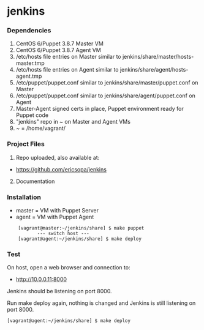 # jenkins 
### Dependencies
1. CentOS 6/Puppet 3.8.7 Master VM
1. CentOS 6/Puppet 3.8.7 Agent VM
1. /etc/hosts file entries on Master similar to jenkins/share/master/hosts-master.tmp
1. /etc/hosts file entries on Agent similar to jenkins/share/agent/hosts-agent.tmp
1. /etc/puppet/puppet.conf similar to jenkins/share/master/puppet.conf on Master
1. /etc/puppet/puppet.conf similar to jenkins/share/agent/puppet.conf on Agent
1. Master-Agent signed certs in place, Puppet environment ready for Puppet code
1. "jenkins" repo in ~ on Master and Agent VMs
1. ~  = /home/vagrant/

### Project Files
1. Repo uploaded, also available at:
  * https://github.com/ericsopa/jenkins
2. Documentation

### Installation
 * master = VM with Puppet Server
 * agent = VM with Puppet Agent

```
    [vagrant@master:~/jenkins/share] $ make puppet
           --- switch host ---
    [vagrant@agent:~/jenkins/share] $ make deploy
```
### Test
On host, open a web browser and connection to:

 * http://10.0.0.11:8000

Jenkins should be listening on port 8000.

Run make deploy again, nothing is changed and Jenkins is still listening on port 8000.
```
[vagrant@agent:~/jenkins/share] $ make deploy
```
